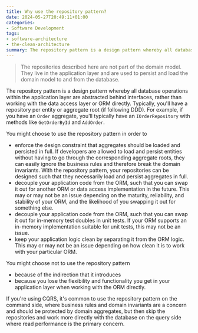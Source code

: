 ```yaml
---
title: Why use the repository pattern?
date: 2024-05-27T20:49:11+01:00
categories:
- Software Development
tags:
- software-architecture
- the-clean-architecture
summary: The repository pattern is a design pattern whereby all database operations within the application layer are abstracted behind interfaces, rather than working with the data access layer or an ORM directly.
---
```



 > 
 > The repositories described here are not part of the domain model. They live in the application layer and are used to persist and load the domain model to and from the database.

The repository pattern is a design pattern whereby all database operations within the application layer are abstracted behind interfaces, rather than working with the data access layer or ORM directly. Typically, you'll have a repository per entity or aggregate root (if following DDD). For example, if you have an `Order` aggregate, you'll typically have an `IOrderRepository` with methods like `GetOrderById` and `AddOrder`.

You might choose to use the repository pattern in order to

* enforce the design constraint that aggregates should be loaded and persisted in full. If developers are allowed to load and persist entities without having to go through the corresponding aggregate roots, they can easily ignore the business rules and therefore break the domain invariants. With the repository pattern, your repositories can be designed such that they necessarily load and persist aggregates in full.
* decouple your application code from the ORM, such that you can swap it out for another ORM or data access implementation in the future. This may or may not be an issue depending on the maturity, reliability, and stability of your ORM, and the likelihood of you swapping it out for something else.
* decouple your application code from the ORM, such that you can swap it out for in-memory test doubles in unit tests. If your ORM supports an in-memory implementation suitable for unit tests, this may not be an issue.
* keep your application logic clean by separating it from the ORM logic. This may or may not be an issue depending on how clean it is to work with your particular ORM.

You might choose not to use the repository pattern

* because of the indirection that it introduces
* because you lose the flexibility and functionality you get in your application layer when working with the ORM directly.

If you're using CQRS, it's common to use the repository pattern on the command side, where business rules and domain invariants are a concern and should be protected by domain aggregates, but then skip the repositories and work more directly with the database on the query side where read performance is the primary concern.
